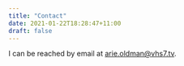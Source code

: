 ```yaml
---
title: "Contact"
date: 2021-01-22T18:28:47+11:00
draft: false
---
```


I can be reached by email at arie.oldman@vhs7.tv.
